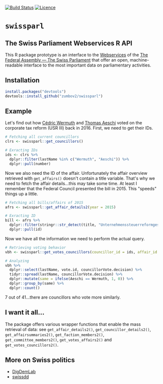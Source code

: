 [![Build Status](https://travis-ci.org/zumbov2/swissparl.svg?branch=master)](https://travis-ci.org/zumbov2/swissparl)
[![Licence](https://img.shields.io/badge/licence-GPL--3-blue.svg)](https://www.gnu.org/licenses/gpl-3.0.en.html)

# `swissparl`
## The Swiss Parliament Webservices R API
This R package prototype is an interface to the [Webservices](https://www.parlament.ch/en/services/open-data-webservices) of the 
[The Federal Assembly — The Swiss Parliament](https://www.parlament.ch/en) that offer an open, machine-readable interface to the 
most important data on parliamentary activities.

## Installation
```r
install.packages("devtools")
devtools::install_github("zumbov2/swissparl")
```

## Example
Let's find out how [Cédric Wermuth](https://www.parlament.ch/de/biografie/c%C3%A9dric-wermuth/4057) and [Thomas Aeschi](https://www.parlament.ch/de/biografie/thomas-aeschi/4053) voted on the corporate tax reform (USR III) back in 2016. First, we need to get their IDs.
```r
# Fetching all current councillors
clrs <- swissparl::get_councillors()

# Exracting IDs
ids <- clrs %>% 
  dplyr::filter(lastName %in% c("Wermuth", "Aeschi")) %>% 
  dplyr::pull(number)
```
Now we also need the ID of the affair. Unfortunately the affair overview retrieved with `get_affairs()` doesn't contain a title variable. That's why we need to fetch the affair details...this may take some time. At least I remember that the Federal Council presented the bill in 2015. This "speeds" things up a little.
```r
# Fetching all bills/affairs of 2015
afrs <- swissparl::get_affair_details2(year = 2015)

# Exracting ID
bill <- afrs %>% 
  dplyr::filter(stringr::str_detect(title, "Unternehmenssteuerreformgesetz III")) %>% 
  dplyr::pull(id)
```
Now we have all the information we need to perform the actual query. 
```r
# Retrieving voting behavior 
vbh <- swissparl::get_votes_councillors(councillor_id = ids, affair_id = bill)

# Analyzing
vbh %>%
  dplyr::select(lastName, vote.id, councillorVote.decision) %>% 
  tidyr::spread(lastName, councillorVote.decision) %>% 
  dplyr::mutate(same = ifelse(Aeschi == Wermuth, 1, 0)) %>% 
  dplyr::group_by(same) %>% 
  dplyr::count()
```
7 out of 41...there are councillors who vote more similarly. 

## I want it all...
The package offers various wrapper functions that enable the mass retrieval of data: see `get_affair_details2()`, `get_councillor_details2()`, `get_affairsummaries2()`, `get_faction_members2()`, `get_committee_members2()`, `get_votes_affairs2()` and `get_votes_councillors2()`.

## More on Swiss politics 
- [DigDemLab](https://digdemlab.io/)  
- [swissdd](https://github.com/politanch/swissdd)
